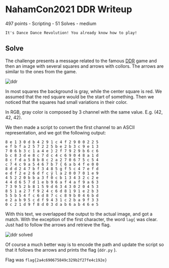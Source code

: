 
# NahamCon2021 DDR Writeup

497 points - Scripting - 51 Solves - medium

```
It's Dance Dance Revolution! You already know how to play!
```


## Solve

The challenge presents a message related to the famous [DDR](https://en.wikipedia.org/wiki/Dance_Dance_Revolution) game and then an image with several squares and arrows with collors. 
The arrows are similar to the ones from the game.

![ddr](https://github.com/uac-ctf/nahamcon2021/raw/main/ddr/ddr.png)

In most squares the background is gray, while the center square is red. We assumed that the red square would be the start of something.
Then we noticed that the squares had small variations in their color.

In RGB, gray color is composed by 3 channel with the same value. E.g. (42, 42, 42).

We then made a script to convert the first channel to an ASCII representation, and we got the following output:


```
8 e 1 3 0 d b 4 2 9 1 c 4 f 2 9 0 0 2 2 5
e f b f a 2 5 7 2 2 5 b e 2 b 3 c 9 e 1 3
7 0 6 b 3 c 1 a 4 e } 2 f 7 9 2 9 b 6 c 6
b c 8 3 d e 8 c 7 d c 4 c 6 9 0 4 8 a 1 d
8 c f d a 5 8 b 8 c 2 a 2 7 0 6 7 5 c 5 4
c 7 4 c 9 a 5 4 6 7 b 7 { 6 a b 4 f e 0 0
8 d d 2 4 7 b f 3 4 8 5 g f 5 c 4 7 e f d
e d f 2 e 2 6 d f c ÿ l a 2 0 0 7 0 1 e 9
4 5 2 2 0 b b a 3 f 0 c b 1 3 4 3 2 c 2 e
4 4 d 6 5 7 d 1 e b 9 6 a f 4 a f 9 a 6 3
7 3 9 5 2 b 8 1 5 9 d 6 3 4 3 0 2 0 4 5 3
8 5 1 a 2 7 f 9 2 4 c 6 d 8 1 9 1 e 2 b 3
5 5 b 5 4 f c 6 d 8 7 c c 8 9 b 0 4 6 b d
e 2 a b 9 5 c d f 9 4 3 1 c 2 b a 9 f 3 3
0 c 2 1 d 9 f 8 d 0 3 d a b 6 a b 4 6 e 5
```


With this text, we overlapped the output to the actual image, and got a match. With the exception of the first character, the word `lag{` was clear.
Just had to follow the arrows and retrieve the flag.



![ddr solved](https://github.com/uac-ctf/nahamcon2021/raw/main/ddr/ddr-solve.png)


Of course a much better way is to encode the path and update the script so that it follows the arrows and prints the flag (```ddr.py``` ).


Flag was ```flag{2a4c690675849c329b2f27fe4c192e}```
